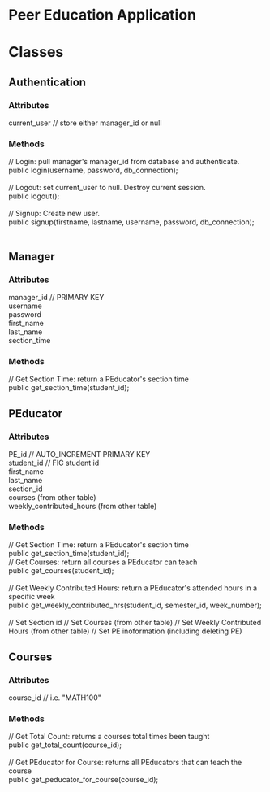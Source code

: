 # Peer Education Application

# Classes

## Authentication
### Attributes 
current_user // store either manager_id or null <br />
### Methods
// Login: pull manager's manager_id from database and authenticate.  <br />
public login(username, password, db_connection); <br /> <br />
// Logout: set current_user to null. Destroy current session.  <br />
public logout(); <br /> <br />
// Signup: Create new user.  <br />
public signup(firstname, lastname, username, password, db_connection); <br /> <br />

## Manager
### Attributes
manager_id // PRIMARY KEY <br />
username <br />
password <br />
first_name <br />
last_name <br />
section_time <br />
### Methods
// Get Section Time: return a PEducator's section time <br />
public get_section_time(student_id); <br />

## PEducator
### Attributes
PE_id // AUTO_INCREMENT PRIMARY KEY <br />
student_id // FIC student id <br />
first_name <br />
last_name <br />
section_id<br />
courses (from other table)<br />
weekly_contributed_hours (from other table)<br />

### Methods
// Get Section Time: return a PEducator's section time <br />
public get_section_time(student_id); <br />
// Get Courses: return all courses a PEducator can teach <br />
public get_courses(student_id);  <br /> <br />
// Get Weekly Contributed Hours: return a PEducator's attended hours in a specific week <br />
public get_weekly_contributed_hrs(student_id, semester_id, week_number); <br /> <br />
// Set Section id
// Set Courses (from other table)
// Set Weekly Contributed Hours (from other table)
// Set PE inoformation (including deleting PE)

## Courses
### Attributes
course_id // i.e. "MATH100" <br />
### Methods
// Get Total Count: returns a courses total times been taught <br />
public get_total_count(course_id); <br /> <br />
// Get PEducator for Course: returns all PEducators that can teach the course <br />
public get_peducator_for_course(course_id); <br /> <br />

